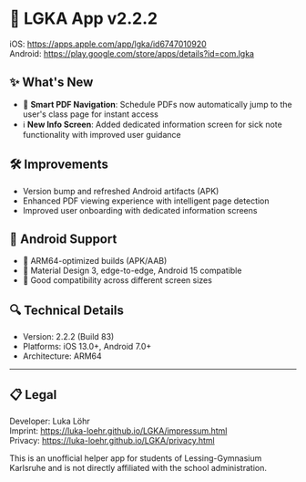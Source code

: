 # 🚀 LGKA App v2.2.2

iOS: https://apps.apple.com/app/lgka/id6747010920  
Android: https://play.google.com/store/apps/details?id=com.lgka

## ✨ What's New
- 📄 **Smart PDF Navigation**: Schedule PDFs now automatically jump to the user's class page for instant access
- ℹ️ **New Info Screen**: Added dedicated information screen for sick note functionality with improved user guidance

## 🛠 Improvements
- Version bump and refreshed Android artifacts (APK)
- Enhanced PDF viewing experience with intelligent page detection
- Improved user onboarding with dedicated information screens

## 🤖 Android Support
- 🧱 ARM64-optimized builds (APK/AAB)
- 🧩 Material Design 3, edge-to-edge, Android 15 compatible
- 📱 Good compatibility across different screen sizes

## 🔍 Technical Details
- Version: 2.2.2 (Build 83)
- Platforms: iOS 13.0+, Android 7.0+
- Architecture: ARM64

---

## 📋 Legal
Developer: Luka Löhr  
Imprint: https://luka-loehr.github.io/LGKA/impressum.html  
Privacy: https://luka-loehr.github.io/LGKA/privacy.html

This is an unofficial helper app for students of Lessing-Gymnasium Karlsruhe and is not directly affiliated with the school administration.
